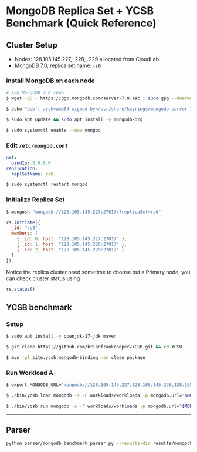 # MongoDB Replica Set + YCSB Benchmark (Quick Reference)

## Cluster Setup
- Nodes: 128.105.145.227, .228, .229 allocated from CloudLab
- MongoDB 7.0, replica set name: `rs0`

### Install MongoDB on each node
```bash
# Add MongoDB 7.0 repo
$ wget -qO - https://pgp.mongodb.com/server-7.0.asc | sudo gpg --dearmor -o /usr/share/keyrings/mongodb-server-7.0.gpg

$ echo "deb [ arch=amd64 signed-by=/usr/share/keyrings/mongodb-server-7.0.gpg ] https://repo.mongodb.org/apt/ubuntu jammy/mongodb-org/7.0 multiverse" | sudo tee /etc/apt/sources.list.d/mongodb-org-7.0.list

$ sudo apt update && sudo apt install -y mongodb-org

$ sudo systemctl enable --now mongod
```

### Edit `/etc/mongod.conf`
```yaml
net:
  bindIp: 0.0.0.0
replication:
  replSetName: rs0
```
```bash
$ sudo systemctl restart mongod
```

### Initialize Replica Set
```bash
$ mongosh "mongodb://128.105.145.227:27017/?replicaSet=rs0"
```

```js
rs.initiate({
  _id: "rs0",
  members: [
    { _id: 0, host: "128.105.145.227:27017" },
    { _id: 1, host: "128.105.145.228:27017" },
    { _id: 2, host: "128.105.145.229:27017" }
  ]
})
```

Notice the replica cluster need sometime to choose out a Primary node, you can check cluster status using

```js
rs.status()
```

## YCSB benchmark

### Setup
```bash
$ sudo apt install -y openjdk-17-jdk maven

$ git clone https://github.com/brianfrankcooper/YCSB.git && cd YCSB

$ mvn -pl site.ycsb:mongodb-binding -am clean package
```

### Run Workload A
```bash
$ export MONGODB_URL="mongodb://128.105.145.227,128.105.145.228,128.105.145.229/ycsbdb?replicaSet=rs0"

$ ./bin/ycsb load mongodb -s -P workloads/workloada -p mongodb.url="$MONGODB_URL" > outputLoad.txt

$ ./bin/ycsb run mongodb -s -P workloads/workloada -p mongodb.url="$MONGODB_URL" -threads 16 > outputRun.txt
```

---

## Parser

```bash
python parser/mongodb_benchmark_parser.py --results-dir results/mongodb --output-dir charts/mongodb
```